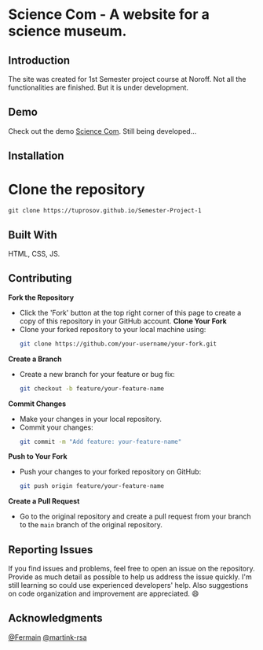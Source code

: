 # Science Com - A website for a science museum. 

## Introduction
The site was created for 1st Semester project course at Noroff. 
Not all the functionalities are finished. But it is under development. 

## Demo
Check out the demo [Science Com](https://tuprosov.github.io/Semester-Project-1/).
Still being developed...

## Installation
# Clone the repository
`git clone https://tuprosov.github.io/Semester-Project-1`

## Built With
HTML, CSS, JS.

## Contributing
**Fork the Repository**
- Click the 'Fork' button at the top right corner of this page to create a copy of this repository in your GitHub account.
**Clone Your Fork**
 - Clone your forked repository to your local machine using:
     ```sh
     git clone https://github.com/your-username/your-fork.git
     ```
**Create a Branch**
- Create a new branch for your feature or bug fix:
     ```sh
     git checkout -b feature/your-feature-name
     ```
**Commit Changes**
- Make your changes in your local repository.
- Commit your changes:
     ```sh
     git commit -m "Add feature: your-feature-name"
     ```
**Push to Your Fork**
- Push your changes to your forked repository on GitHub:
     ```sh
     git push origin feature/your-feature-name
     ```
**Create a Pull Request**
- Go to the original repository and create a pull request from your branch to the `main` branch of the original repository.

## Reporting Issues
If you find issues and problems, feel free to open an issue on the repository. Provide as much detail as possible to help us address the issue quickly. 
I'm still learning so could use experienced developers' help. Also suggestions on code organization and improvement are appreciated. :smile:

## Acknowledgments
[@Fermain](https://github.com/Fermain)
[@martink-rsa](https://github.com/martink-rsa) 
